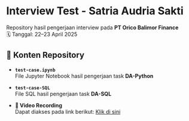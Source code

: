 # Interview Test - Satria Audria Sakti

Repository hasil pengerjaan interview pada **PT Orico Balimor Finance**  
🗓️ Tanggal: 22–23 April 2025

## 📂 Konten Repository

- **`test-case.ipynb`**  
  File Jupyter Notebook hasil pengerjaan task **DA-Python**

- **`test-case-SQL`**  
  File SQL hasil pengerjaan task **DA-SQL**

- **🎥 Video Recording**  
  Dapat diakses pada link berikut: [Klik di sini](https://drive.google.com/file/d/1BlWUru0OjeJGH-uFXZy6Jo151YKEiHN6/view?usp=sharing)
